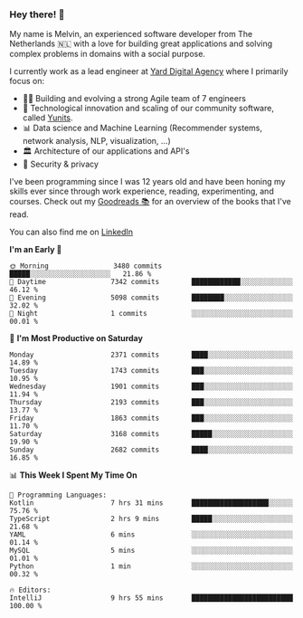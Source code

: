### Hey there! 👋

My name is Melvin, an experienced software developer from The Netherlands 🇳🇱 with a love for building great applications and solving complex problems in domains with a social purpose. 

I currently work as a lead engineer at [Yard Digital Agency](https://github.com/yardinternet) where I primarily focus on:

* 👏🏼 Building and evolving a strong Agile team of 7 engineers
* 🚀 Technological innovation and scaling of our community software, called [Yunits](https://www.yunits.com/).
* 📊 Data science and Machine Learning (Recommender systems, network analysis, NLP, visualization, ...)
* 🏛 Architecture of our applications and API's
* 🔐 Security & privacy

I've been programming since I was 12 years old and have been honing my skills ever since through work experience, reading, experimenting, and courses.
Check out my [Goodreads 📚](https://goodreads.com/melvinkoopmans) for an overview of the books that I've read. 

You can also find me on [LinkedIn](https://www.linkedin.com/in/melvinkoopmans)

<!--START_SECTION:waka-->
**I'm an Early 🐤** 

```text
🌞 Morning                3480 commits        █████░░░░░░░░░░░░░░░░░░░░   21.86 % 
🌆 Daytime                7342 commits        ████████████░░░░░░░░░░░░░   46.12 % 
🌃 Evening                5098 commits        ████████░░░░░░░░░░░░░░░░░   32.02 % 
🌙 Night                  1 commits           ░░░░░░░░░░░░░░░░░░░░░░░░░   00.01 % 
```
📅 **I'm Most Productive on Saturday** 

```text
Monday                   2371 commits        ████░░░░░░░░░░░░░░░░░░░░░   14.89 % 
Tuesday                  1743 commits        ███░░░░░░░░░░░░░░░░░░░░░░   10.95 % 
Wednesday                1901 commits        ███░░░░░░░░░░░░░░░░░░░░░░   11.94 % 
Thursday                 2193 commits        ███░░░░░░░░░░░░░░░░░░░░░░   13.77 % 
Friday                   1863 commits        ███░░░░░░░░░░░░░░░░░░░░░░   11.70 % 
Saturday                 3168 commits        █████░░░░░░░░░░░░░░░░░░░░   19.90 % 
Sunday                   2682 commits        ████░░░░░░░░░░░░░░░░░░░░░   16.85 % 
```


📊 **This Week I Spent My Time On** 

```text
💬 Programming Languages: 
Kotlin                   7 hrs 31 mins       ███████████████████░░░░░░   75.76 % 
TypeScript               2 hrs 9 mins        █████░░░░░░░░░░░░░░░░░░░░   21.68 % 
YAML                     6 mins              ░░░░░░░░░░░░░░░░░░░░░░░░░   01.14 % 
MySQL                    5 mins              ░░░░░░░░░░░░░░░░░░░░░░░░░   01.01 % 
Python                   1 min               ░░░░░░░░░░░░░░░░░░░░░░░░░   00.32 % 

🔥 Editors: 
IntelliJ                 9 hrs 55 mins       █████████████████████████   100.00 % 
```


<!--END_SECTION:waka-->
